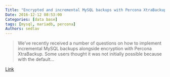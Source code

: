 ```yaml
---
Title: "Encrypted and incremental MySQL backups with Percona XtraBackup"
Date: 2016-12-12 08:53:00
Categories: [data base]
tags: [mysql, mariadb, percona]
Authors: sedlav
---
```


> We’ve recently received a number of questions on how to implement incremental MySQL backups alongside encryption with Percona XtraBackup. Some users thought it was not initially possible because with the default...

[Link](http://www.mysqlperformanceblog.com/2014/04/24/encrypted-and-incremental-mysql-backups-with-percona-xtrabackup/)
